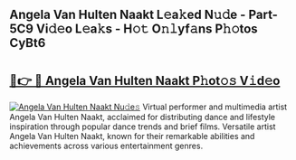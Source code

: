 ## Angela Van Hulten Naakt L𝚎a𝚔ed N𝚞𝚍e - Part-5C9 Vi𝚍𝚎o L𝚎a𝚔s - H𝚘𝚝 O𝚗𝚕yf𝚊ns P𝚑𝚘tos CyBt6

# <h2><a href="http://kf70ttv.oniu.top/?m=Angela+Van+Hulten+Naakt">🔗👉 🔴 Angela Van Hulten Naakt P𝚑ot𝚘𝚜 V𝚒d𝚎o</a></h2>

[![Angela Van Hulten Naakt Nu𝚍e𝚜](https://i.imgur.com/0qMVB7G.gif)](http://kf70ttv.oniu.top/?m=Angela+Van+Hulten+Naakt)
Virtual performer and multimedia artist Angela Van Hulten Naakt, acclaimed for distributing dance and lifestyle inspiration through popular dance trends and brief films. Versatile artist Angela Van Hulten Naakt, known for their remarkable abilities and achievements across various entertainment genres.  
